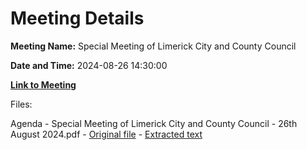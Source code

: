 # Meeting Details

**Meeting Name:** Special Meeting of Limerick City and County Council

**Date and Time:** 2024-08-26 14:30:00

**[Link to Meeting](https://www.limerick.ie/council/whats-on/special-meeting-of-limerick-city-and-county-council-13)**

Files: 

Agenda - Special Meeting of Limerick City and County Council - 26th August 2024.pdf - [Original file](https://www.limerick.ie/sites/default/files/media/documents/2024-09/agenda-special-meeting-of-limerick-city-and-county-council-26th-august-2024.pdf) - [Extracted text](./Agenda%20-%20Special%20Meeting%20of%20Limerick%20City%20and%20County%20Council%20-%2026th%20August%202024.md)

